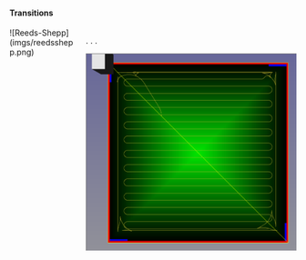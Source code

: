 #### Transitions

<div class="columns">
<div class="column" width="30%">
![Reeds-Shepp](imgs/reedsshepp.png)
</div>
<div class="column" width="60%">

. . .

![](imgs/avant.png)
</div>
</div>
